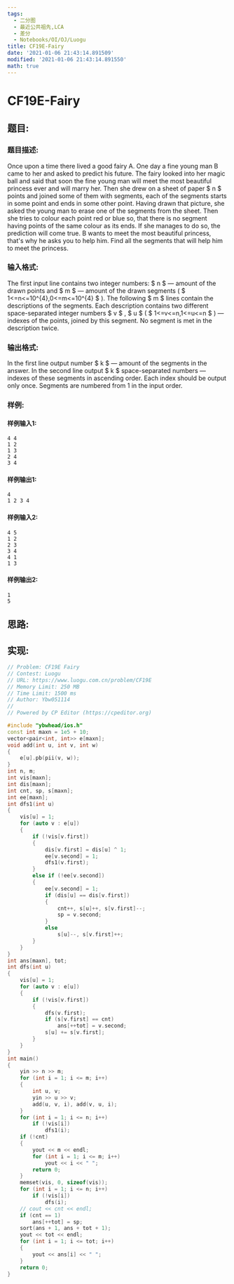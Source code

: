 ```yaml
---
tags: 
  - 二分图
  - 最近公共祖先,LCA
  - 差分
  - Notebooks/OI/OJ/Luogu
title: CF19E-Fairy
date: '2021-01-06 21:43:14.891509'
modified: '2021-01-06 21:43:14.891550'
math: true
---
```

# CF19E-Fairy
## 题目:
### 题目描述:
Once upon a time there lived a good fairy A. One day a fine young man B came to her and asked to predict his future. The fairy looked into her magic ball and said that soon the fine young man will meet the most beautiful princess ever and will marry her. Then she drew on a sheet of paper $ n $ points and joined some of them with segments, each of the segments starts in some point and ends in some other point. Having drawn that picture, she asked the young man to erase one of the segments from the sheet. Then she tries to colour each point red or blue so, that there is no segment having points of the same colour as its ends. If she manages to do so, the prediction will come true. B wants to meet the most beautiful princess, that's why he asks you to help him. Find all the segments that will help him to meet the princess.
### 输入格式:
The first input line contains two integer numbers: $ n $ — amount of the drawn points and $ m $ — amount of the drawn segments ( $ 1<=n<=10^{4},0<=m<=10^{4} $ ). The following $ m $ lines contain the descriptions of the segments. Each description contains two different space-separated integer numbers $ v $ , $ u $ ( $ 1<=v<=n,1<=u<=n $ ) — indexes of the points, joined by this segment. No segment is met in the description twice.
### 输出格式:
In the first line output number $ k $ — amount of the segments in the answer. In the second line output $ k $ space-separated numbers — indexes of these segments in ascending order. Each index should be output only once. Segments are numbered from 1 in the input order.
### 样例:
#### 样例输入1:
```
4 4
1 2
1 3
2 4
3 4

```
#### 样例输出1:
```
4
1 2 3 4 
```
#### 样例输入2:
```
4 5
1 2
2 3
3 4
4 1
1 3

```
#### 样例输出2:
```
1
5 
```
## 思路:

## 实现:
```cpp
// Problem: CF19E Fairy
// Contest: Luogu
// URL: https://www.luogu.com.cn/problem/CF19E
// Memory Limit: 250 MB
// Time Limit: 1500 ms
// Author: Ybw051114
//
// Powered by CP Editor (https://cpeditor.org)

#include "ybwhead/ios.h"
const int maxn = 1e5 + 10;
vector<pair<int, int>> e[maxn];
void add(int u, int v, int w)
{
    e[u].pb(pii(v, w));
}
int n, m;
int vis[maxn];
int dis[maxn];
int cnt, sp, s[maxn];
int ee[maxn];
int dfs1(int u)
{
    vis[u] = 1;
    for (auto v : e[u])
    {
        if (!vis[v.first])
        {
            dis[v.first] = dis[u] ^ 1;
            ee[v.second] = 1;
            dfs1(v.first);
        }
        else if (!ee[v.second])
        {
            ee[v.second] = 1;
            if (dis[u] == dis[v.first])
            {
                cnt++, s[u]++, s[v.first]--;
                sp = v.second;
            }
            else
                s[u]--, s[v.first]++;
        }
    }
}
int ans[maxn], tot;
int dfs(int u)
{
    vis[u] = 1;
    for (auto v : e[u])
    {
        if (!vis[v.first])
        {
            dfs(v.first);
            if (s[v.first] == cnt)
                ans[++tot] = v.second;
            s[u] += s[v.first];
        }
    }
}
int main()
{
    yin >> n >> m;
    for (int i = 1; i <= m; i++)
    {
        int u, v;
        yin >> u >> v;
        add(u, v, i), add(v, u, i);
    }
    for (int i = 1; i <= n; i++)
        if (!vis[i])
            dfs1(i);
    if (!cnt)
    {
        yout << m << endl;
        for (int i = 1; i <= m; i++)
            yout << i << " ";
        return 0;
    }
    memset(vis, 0, sizeof(vis));
    for (int i = 1; i <= n; i++)
        if (!vis[i])
            dfs(i);
    // cout << cnt << endl;
    if (cnt == 1)
        ans[++tot] = sp;
    sort(ans + 1, ans + tot + 1);
    yout << tot << endl;
    for (int i = 1; i <= tot; i++)
    {
        yout << ans[i] << " ";
    }
    return 0;
}
```
